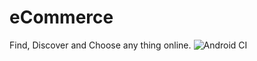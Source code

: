 # eCommerce
Find, Discover and Choose any thing online.
![Android CI](https://github.com/ArbitCode/eCommerce/workflows/Android%20CI/badge.svg)
